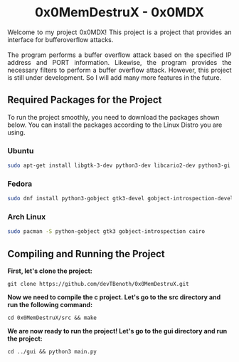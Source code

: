 <div align="center">
    <h1> 0x0MemDestruX - 0x0MDX </h1>
</div>

<p div align="justify">
    <bold> Welcome to my project 0x0MDX! This project is a project that provides an interface for bufferoverflow attacks. </bold>
    <br/> <br/>
    The program performs a buffer overflow attack based on the specified IP address and PORT information. Likewise, the program provides the necessary filters to perform a buffer overflow attack. However, this project is still under development. So I will add many more features in the future.
</p>

<h2> Required Packages for the Project </h2>

<p>
    To run the project smoothly, you need to download the packages shown below. You can install the packages according to the Linux Distro you are using.
</p> 

<h3> Ubuntu </h3>

```sh
sudo apt-get install libgtk-3-dev python3-dev libcario2-dev python3-gi gir1.2-gtk-3.0 libgirepository1.0-dev
```` 

<h3> Fedora </h3>

```sh
sudo dnf install python3-gobject gtk3-devel gobject-introspection-devel cairo-devel
```

<h3> Arch Linux </h3>

```sh
sudo pacman -S python-gobject gtk3 gobject-introspection cairo
```

<h2> Compiling and Running the Project</h2>

<p> <b> First, let's clone the project: </b></p>

```shell
git clone https://github.com/devTBenoth/0x0MemDestruX.git
```

<p> <b> Now we need to compile the c project. Let's go to the src directory and run the following command: </b></p>

```shell
cd 0x0MemDestruX/src && make 
```

<p> <b> We are now ready to run the project! Let's go to the gui directory and run the project: </b></p>

```shell
cd ../gui && python3 main.py
```